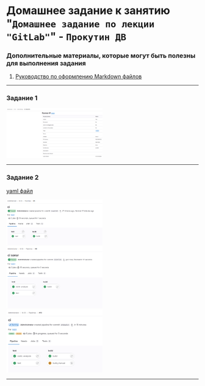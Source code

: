 # Домашнее задание к занятию "`Домашнее задание по лекции "GitLab"`" - `Прокутин ДВ`


### Дополнительные материалы, которые могут быть полезны для выполнения задания

1. [Руководство по оформлению Markdown файлов](https://gist.github.com/Jekins/2bf2d0638163f1294637#Code)

---

### Задание 1

<img src = "img/1.png" width = 50%>

---

### Задание 2

[yaml файл](.gitlab-ci.yml)

<img src = "img/2.png" width = 50%>
<img src = "img/3.png" width = 50%>
<img src = "img/4.png" width = 50%>



---

